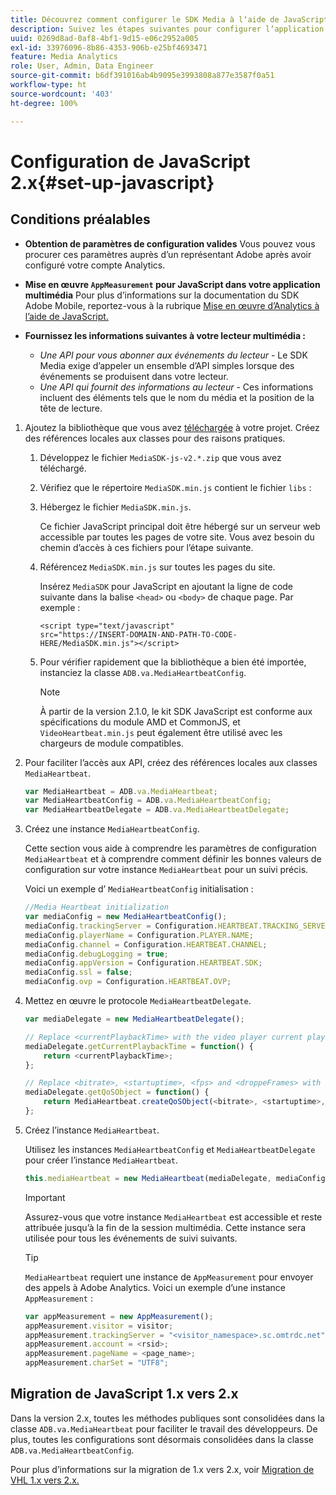 ```yaml
---
title: Découvrez comment configurer le SDK Media à lʼaide de JavaScript 2.x
description: Suivez les étapes suivantes pour configurer lʼapplication du SDK Media sur JavaScript 2.x.
uuid: 0269d8ad-0af8-4bf1-9d15-e06c2952a005
exl-id: 33976096-8b86-4353-906b-e25bf4693471
feature: Media Analytics
role: User, Admin, Data Engineer
source-git-commit: b6df391016ab4b9095e3993808a877e3587f0a51
workflow-type: ht
source-wordcount: '403'
ht-degree: 100%

---
```


# Configuration de JavaScript 2.x{#set-up-javascript}

## Conditions préalables

* **Obtention de paramètres de configuration valides** Vous pouvez vous procurer ces paramètres auprès d’un représentant Adobe après avoir configuré votre compte Analytics.
* **Mise en œuvre `AppMeasurement` pour JavaScript dans votre application multimédia** Pour plus d’informations sur la documentation du SDK Adobe Mobile, reportez-vous à la rubrique [Mise en œuvre d’Analytics à l’aide de JavaScript.](https://experienceleague.adobe.com/docs/analytics/implementation/js/overview.html)

* **Fournissez les informations suivantes à votre lecteur multimédia :**

   * *Une API pour vous abonner aux événements du lecteur* - Le SDK Media exige d’appeler un ensemble d’API simples lorsque des événements se produisent dans votre lecteur.
   * *Une API qui fournit des informations au lecteur* - Ces informations incluent des éléments tels que le nom du média et la position de la tête de lecture.

1. Ajoutez la bibliothèque que vous avez [téléchargée](/help/sdk-implement/download-sdks.md#download-2x-sdks) à votre projet. Créez des références locales aux classes pour des raisons pratiques.

   1. Développez le fichier `MediaSDK-js-v2.*.zip` que vous avez téléchargé.
   1. Vérifiez que le répertoire `MediaSDK.min.js` contient le fichier `libs` :

   1. Hébergez le fichier `MediaSDK.min.js`.

      Ce fichier JavaScript principal doit être hébergé sur un serveur web accessible par toutes les pages de votre site. Vous avez besoin du chemin d’accès à ces fichiers pour l’étape suivante.

   1. Référencez `MediaSDK.min.js` sur toutes les pages du site.

      Insérez `MediaSDK` pour JavaScript en ajoutant la ligne de code suivante dans la balise `<head>` ou `<body>` de chaque page. Par exemple :

      ```
      <script type="text/javascript"
      src="https://INSERT-DOMAIN-AND-PATH-TO-CODE-HERE/MediaSDK.min.js"></script>
      ```

   1. Pour vérifier rapidement que la bibliothèque a bien été importée, instanciez la classe `ADB.va.MediaHeartbeatConfig`.

      >[!NOTE]
      >
      >À partir de la version 2.1.0, le kit SDK JavaScript est conforme aux spécifications du module AMD et CommonJS, et `VideoHeartbeat.min.js` peut également être utilisé avec les chargeurs de module compatibles.

1. Pour faciliter l’accès aux API, créez des références locales aux classes `MediaHeartbeat`.

   ```js
   var MediaHeartbeat = ADB.va.MediaHeartbeat;
   var MediaHeartbeatConfig = ADB.va.MediaHeartbeatConfig;
   var MediaHeartbeatDelegate = ADB.va.MediaHeartbeatDelegate;
   ```

1. Créez une instance `MediaHeartbeatConfig`.

   Cette section vous aide à comprendre les paramètres de configuration `MediaHeartbeat` et à comprendre comment définir les bonnes valeurs de configuration sur votre instance `MediaHeartbeat` pour un suivi précis.

   Voici un exemple d’ `MediaHeartbeatConfig` initialisation :

   ```js
   //Media Heartbeat initialization
   var mediaConfig = new MediaHeartbeatConfig();
   mediaConfig.trackingServer = Configuration.HEARTBEAT.TRACKING_SERVER;
   mediaConfig.playerName = Configuration.PLAYER.NAME;
   mediaConfig.channel = Configuration.HEARTBEAT.CHANNEL;
   mediaConfig.debugLogging = true;
   mediaConfig.appVersion = Configuration.HEARTBEAT.SDK;
   mediaConfig.ssl = false;
   mediaConfig.ovp = Configuration.HEARTBEAT.OVP;
   ```

1. Mettez en œuvre le protocole `MediaHeartbeatDelegate`.

   ```js
   var mediaDelegate = new MediaHeartbeatDelegate();
   
   // Replace <currentPlaybackTime> with the video player current playback time
   mediaDelegate.getCurrentPlaybackTime = function() {
       return <currentPlaybackTime>;
   };
   
   // Replace <bitrate>, <startuptime>, <fps> and <droppeFrames> with the current playback QoS values.  
   mediaDelegate.getQoSObject = function() {
       return MediaHeartbeat.createQoSObject(<bitrate>, <startuptime>, <fps>, <droppedFrames>);
   };
   ```

1. Créez l’instance `MediaHeartbeat`.

   Utilisez les instances `MediaHeartbeatConfig` et `MediaHeartbeatDelegate` pour créer l’instance `MediaHeartbeat`.

   ```js
   this.mediaHeartbeat = new MediaHeartbeat(mediaDelegate, mediaConfig, appMeasurement);
   ```

   >[!IMPORTANT]
   >
   >Assurez-vous que votre instance `MediaHeartbeat` est accessible et reste attribuée jusqu’à la fin de la session multimédia. Cette instance sera utilisée pour tous les événements de suivi suivants.

   >[!TIP]
   >
   >`MediaHeartbeat` requiert une instance de `AppMeasurement` pour envoyer des appels à Adobe Analytics. Voici un exemple d’une instance `AppMeasurement` :

   ```js
   var appMeasurement = new AppMeasurement();
   appMeasurement.visitor = visitor;
   appMeasurement.trackingServer = "<visitor_namespace>.sc.omtrdc.net";
   appMeasurement.account = <rsid>;
   appMeasurement.pageName = <page_name>;
   appMeasurement.charSet = "UTF­8";
   ```

## Migration de JavaScript 1.x vers 2.x

Dans la version 2.x, toutes les méthodes publiques sont consolidées dans la classe `ADB.va.MediaHeartbeat` pour faciliter le travail des développeurs. De plus, toutes les configurations sont désormais consolidées dans la classe `ADB.va.MediaHeartbeatConfig`.

Pour plus d’informations sur la migration de 1.x vers 2.x, voir [Migration de VHL 1.x vers 2.x.](/help/sdk-implement/va-1x-to-2x/mig-1x-2x-overview.md)
